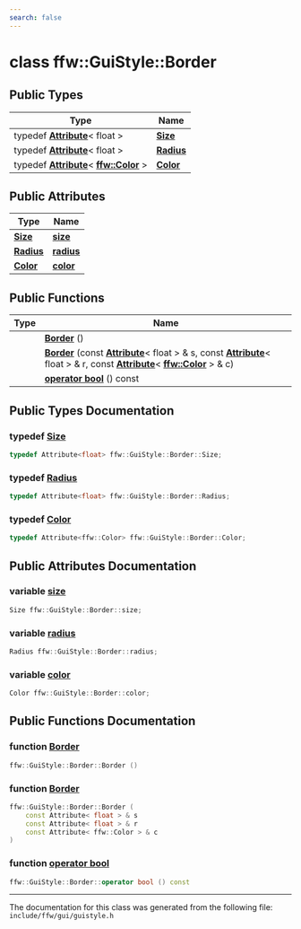 ```yaml
---
search: false
---
```


# class ffw::GuiStyle::Border

## Public Types

|Type|Name|
|-----|-----|
|typedef **[Attribute](classffw_1_1_gui_style_1_1_attribute.md)**< float >|[**Size**](classffw_1_1_gui_style_1_1_border.md#1abe92204bd0ec9d4fdd011d3e2a5d0da4)|
|typedef **[Attribute](classffw_1_1_gui_style_1_1_attribute.md)**< float >|[**Radius**](classffw_1_1_gui_style_1_1_border.md#1abc22ae131e99e7664fb8c4a7a16fe5c4)|
|typedef **[Attribute](classffw_1_1_gui_style_1_1_attribute.md)**< **[ffw::Color](structffw_1_1_color.md)** >|[**Color**](classffw_1_1_gui_style_1_1_border.md#1a2572bc34b6910cd4437ca8316f738ecb)|


## Public Attributes

|Type|Name|
|-----|-----|
|**[Size](classffw_1_1_gui_style_1_1_border.md#1abe92204bd0ec9d4fdd011d3e2a5d0da4)**|[**size**](classffw_1_1_gui_style_1_1_border.md#1aeea08fbe69e016be45036d5f8956a0e8)|
|**[Radius](classffw_1_1_gui_style_1_1_border.md#1abc22ae131e99e7664fb8c4a7a16fe5c4)**|[**radius**](classffw_1_1_gui_style_1_1_border.md#1ab7c8bc465898b4523e3b7369b0718d8a)|
|**[Color](classffw_1_1_gui_style_1_1_border.md#1a2572bc34b6910cd4437ca8316f738ecb)**|[**color**](classffw_1_1_gui_style_1_1_border.md#1aeade2cd7aee787cd042d2233cb50227c)|


## Public Functions

|Type|Name|
|-----|-----|
||[**Border**](classffw_1_1_gui_style_1_1_border.md#1a48027a09205fc9da22101542e367da8a) () |
||[**Border**](classffw_1_1_gui_style_1_1_border.md#1a4171b9edd8dadf8c0a1bcf4d005c2fa9) (const **[Attribute](classffw_1_1_gui_style_1_1_attribute.md)**< float > & s, const **[Attribute](classffw_1_1_gui_style_1_1_attribute.md)**< float > & r, const **[Attribute](classffw_1_1_gui_style_1_1_attribute.md)**< **[ffw::Color](structffw_1_1_color.md)** > & c) |
||[**operator bool**](classffw_1_1_gui_style_1_1_border.md#1af7162dc6bfde6212718e0d028bbf6ddf) () const |


## Public Types Documentation

### typedef <a id="1abe92204bd0ec9d4fdd011d3e2a5d0da4" href="#1abe92204bd0ec9d4fdd011d3e2a5d0da4">Size</a>

```cpp
typedef Attribute<float> ffw::GuiStyle::Border::Size;
```



### typedef <a id="1abc22ae131e99e7664fb8c4a7a16fe5c4" href="#1abc22ae131e99e7664fb8c4a7a16fe5c4">Radius</a>

```cpp
typedef Attribute<float> ffw::GuiStyle::Border::Radius;
```



### typedef <a id="1a2572bc34b6910cd4437ca8316f738ecb" href="#1a2572bc34b6910cd4437ca8316f738ecb">Color</a>

```cpp
typedef Attribute<ffw::Color> ffw::GuiStyle::Border::Color;
```



## Public Attributes Documentation

### variable <a id="1aeea08fbe69e016be45036d5f8956a0e8" href="#1aeea08fbe69e016be45036d5f8956a0e8">size</a>

```cpp
Size ffw::GuiStyle::Border::size;
```



### variable <a id="1ab7c8bc465898b4523e3b7369b0718d8a" href="#1ab7c8bc465898b4523e3b7369b0718d8a">radius</a>

```cpp
Radius ffw::GuiStyle::Border::radius;
```



### variable <a id="1aeade2cd7aee787cd042d2233cb50227c" href="#1aeade2cd7aee787cd042d2233cb50227c">color</a>

```cpp
Color ffw::GuiStyle::Border::color;
```



## Public Functions Documentation

### function <a id="1a48027a09205fc9da22101542e367da8a" href="#1a48027a09205fc9da22101542e367da8a">Border</a>

```cpp
ffw::GuiStyle::Border::Border ()
```



### function <a id="1a4171b9edd8dadf8c0a1bcf4d005c2fa9" href="#1a4171b9edd8dadf8c0a1bcf4d005c2fa9">Border</a>

```cpp
ffw::GuiStyle::Border::Border (
    const Attribute< float > & s
    const Attribute< float > & r
    const Attribute< ffw::Color > & c
)
```



### function <a id="1af7162dc6bfde6212718e0d028bbf6ddf" href="#1af7162dc6bfde6212718e0d028bbf6ddf">operator bool</a>

```cpp
ffw::GuiStyle::Border::operator bool () const
```





----------------------------------------
The documentation for this class was generated from the following file: `include/ffw/gui/guistyle.h`
